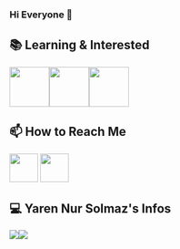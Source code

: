### Hi Everyone 🤩



## 📚 Learning & Interested

<img src="https://i.pinimg.com/originals/32/57/31/325731898416cd08042a1c4e8e884506.png" weight="70" height="70" /><img src="https://logodownload.org/wp-content/uploads/2015/05/android-logo-0-1.png" weight="70" height="70" /><img src="https://2.bp.blogspot.com/-tzm1twY_ENM/XlCRuI0ZkRI/AAAAAAAAOso/BmNOUANXWxwc5vwslNw3WpjrDlgs9PuwQCLcBGAsYHQ/s1600/pasted%2Bimage%2B0.png" weight="70" height="70" />


## 📫 How to Reach Me


[<img src="https://www.androidfreeware.net/img2/linkedin.jpg" width="50" height="50" />](https://www.linkedin.com/in/yaren-nur-solmaz-707b481ba/)
[<img src="https://seeklogo.com/images/T/twitter-2012-negative-logo-5C6C1F1521-seeklogo.com.png" width="50" height="50" />](]https://twitter.com/YarenNurSolmaz1)


## 💻 Yaren Nur Solmaz's Infos
<a href="https://github.com/YNS2121"><img align="center" src="https://github-readme-stats.vercel.app/api?username=yns2121&show_icons=true&bg_color=0d1117&text_color=bdc3c7&title_color=f1c40f&icon_color=f1c40f&hide_border=true" /></a><a href="https://github.com/YNS2121"><img align="center" src="https://github-readme-stats.vercel.app/api/top-langs/?username=yns2121&bg_color=0d1117&text_color=bdc3c7&title_color=f1c40f&hide_border=true&layout=compact&langs_count=10" /></a>








<!--
**YNS2121/YNS2121** is a ✨ _special_ ✨ repository because its `README.md` (this file) appears on your GitHub profile.

Here are some ideas to get you started:

- 🔭 I’m currently working on ...
- 🌱 I’m currently learning ...
- 👯 I’m looking to collaborate on ...
- 🤔 I’m looking for help with ...
- 💬 Ask me about ...
- 📫 How to reach me: ...
- 😄 Pronouns: ...
- ⚡ Fun fact: ...
-->
